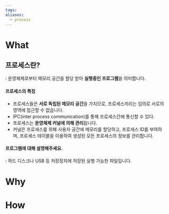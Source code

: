 ```yaml
---
tags: 
aliases:
  - process
---
```



# What
## 프로세스란?

: 운영체제로부터 메모리 공간을 할당 받아 **실행중인 프로그램**을 의미합니다.

#### 프로세스의 특징

- 프로세스들은 **서로 독립된 메모리 공간**을 가지므로, 프로세스끼리는 임의로 서로의 영역에 접근할 수 없습니다.
- IPC(inter process communication)를 통해 프로세스간에 통신할 수 있다.
- 프로세스는 **운영체제 커널에 의해 관리**됩니다.
- 커널은 프로세스를 위해 사용자 공간에 메모리를 할당하고, 프로세스 ID를 부여하며, 프로세스 테이블을 이용하여 생성된 모든 프로세스의 정보를 관리합니다.

#### 프로그램에 대해 설명해주세요.

: 하드 디스크나 USB 등 저장장치에 저장된 실행 가능한 파일입니다.

# Why


# How